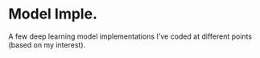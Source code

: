 # Model Imple.

A few deep learning model implementations I've coded at different points (based on my interest).
